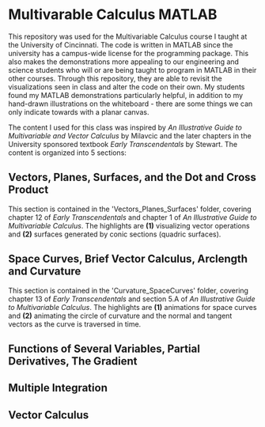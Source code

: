 # Multivarable Calculus MATLAB
This repository was used for the Multivariable Calculus course I taught at the University of Cincinnati. The code is written in MATLAB since the university has a campus-wide license for the programming package. This also makes the demonstrations more appealing to our engineering and science students who will or are being taught to program in MATLAB in their other courses. Through this repository, they are able to revisit the visualizations seen in class and alter the code on their own. My students found my MATLAB demonstrations particularly helpful, in addition to my hand-drawn illustrations on the whiteboard - there are some things we can only indicate towards with a planar canvas.

The content I used for this class was inspired by *An Illustrative Guide to Multivariable and Vector Calculus* by Milavcic and the later chapters in the University sponsored textbook *Early Transcendentals* by Stewart. The content is organized into 5 sections:

## Vectors, Planes, Surfaces, and the Dot and Cross Product

This section is contained in the 'Vectors_Planes_Surfaces' folder, covering chapter 12 of *Early Transcendentals* and chapter 1 of *An Illustrative Guide to Multivariable Calculus*. The highlights are **(1)** visualizing vector operations and **(2)** surfaces generated by conic sections (quadric surfaces).

## Space Curves, Brief Vector Calculus, Arclength and Curvature

This section is contained in the 'Curvature_SpaceCurves' folder, covering chapter 13 of *Early Transcendentals* and section 5.A of *An Illustrative Guide to Multivariable Calculus*. The highlights are **(1)** animations for space curves and **(2)** animating the circle of curvature and the normal and tangent vectors as the curve is traversed in time.

## Functions of Several Variables, Partial Derivatives, The Gradient

## Multiple Integration

## Vector Calculus
